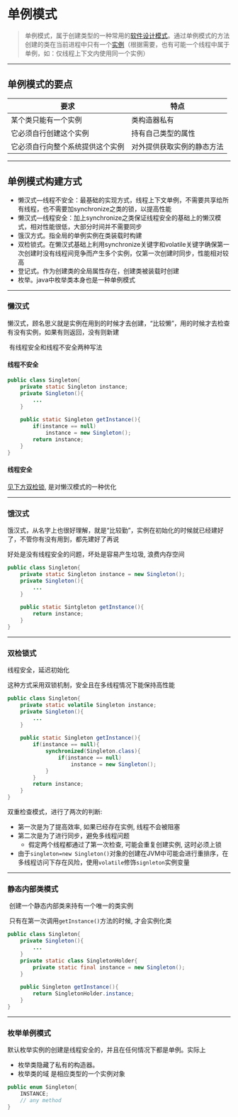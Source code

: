 # 单例模式

> 单例模式，属于创建类型的一种常用的[软件设计模式](https://baike.baidu.com/item/软件设计模式/2117635)。通过单例模式的方法创建的类在当前进程中只有一个[实例](https://baike.baidu.com/item/实例/3794138)（根据需要，也有可能一个线程中属于单例，如：仅线程上下文内使用同一个实例）

---

## 单例模式的要点 ##

| 要求                             | 特点                       |
| -------------------------------- | -------------------------- |
| 某个类只能有一个实例             | 类构造器私有               |
| 它必须自行创建这个实例           | 持有自己类型的属性         |
| 它必须自行向整个系统提供这个实例 | 对外提供获取实例的静态方法 |



---

## 单例模式构建方式 ##

- 懒汉式—线程不安全：最基础的实现方式，线程上下文单例，不需要共享给所有线程，也不需要加synchronize之类的锁，以提高性能
- 懒汉式—线程安全：加上synchronize之类保证线程安全的基础上的懒汉模式，相对性能很低，大部分时间并不需要同步
- 饿汉方式。指全局的单例实例在类装载时构建
- 双检锁式。在懒汉式基础上利用synchronize关键字和volatile关键字确保第一次创建时没有线程间竞争而产生多个实例，仅第一次创建时同步，性能相对较高
- 登记式。作为创建类的全局属性存在，创建类被装载时创建
- 枚举。java中枚举类本身也是一种单例模式

---

### 懒汉式 ###

​	懒汉式，顾名思义就是实例在用到的时候才去创建，“比较懒”，用的时候才去检查有没有实例，如果有则返回，没有则新建

​	有线程安全和线程不安全两种写法

#### 线程不安全 ####

```java
public class Singleton{
    private static Singleton instance;
    private Singleton(){
        ...
    }
    
    public static Singleton getInstance(){
        if(instance == null)
            instance = new Singleton();
        return instance;
    }
}
```

#### 线程安全 ####

[见下方双检锁](###双检锁式###), 是对懒汉模式的一种优化

---

### 饿汉式 ###

饿汉式，从名字上也很好理解，就是“比较勤”，实例在初始化的时候就已经建好了，不管你有没有用到，都先建好了再说

好处是没有线程安全的问题，坏处是容易产生垃圾, 浪费内存空间

```java
public class Singleton{
    private static Singleton instance = new Singleton();
    private Singleton(){
        ...
    }
    
    public static Sintgleton getInstance(){
        return instance;
    }
}
```

---

### 双检锁式 ###

线程安全，延迟初始化

这种方式采用双锁机制，安全且在多线程情况下能保持高性能

```java
public class Singleton{
    private static volatile Singleton instance;
    private Singleton(){
        ...
    }
    
    public static Singleton getInstance(){
        if(instance == null){
            synchronized(Singleton.class){
                if(instance == null)
                    instance = new Singleton();
            }
        }
        return instance;
    }
}
```

双重检查模式，进行了两次的判断:

- 第一次是为了提高效率, 如果已经存在实例, 线程不会被阻塞
- 第二次是为了进行同步，避免多线程问题
    - 假定两个线程都通过了第一次检查, 可能会重复创建实例, 这时必须上锁
- 由于`singleton=new Singleton()`对象的创建在JVM中可能会进行重排序，在多线程访问下存在风险，使用`volatile`修饰`signleton`实例变量

---

### 静态内部类模式 ###

​	创建一个静态内部类来持有一个唯一的类实例

​	只有在第一次调用`getInstance()`方法的时候, 才会实例化类

```java
public class Singleton{
    private Singleton(){
        ...
    }
    private static class SingletonHolder{
        private static final instance = new Singleton();
    }
    
    public Singleton getInstance(){
        return SingletonHolder.instance;
    }
}
```

---

### 枚举单例模式 ###

默认枚举实例的创建是线程安全的，并且在任何情况下都是单例。实际上

- 枚举类隐藏了私有的构造器。
- 枚举类的域 是相应类型的一个实例对象

```java
public enum Singleton{
    INSTANCE;
   	// any method
}
```

